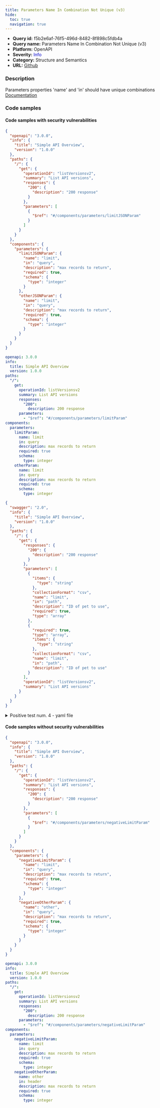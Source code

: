 ```yaml
---
title: Parameters Name In Combination Not Unique (v3)
hide:
  toc: true
  navigation: true
---
```


<style>
  .highlight .hll {
    background-color: #ff171742;
  }
  .md-content {
    max-width: 1100px;
    margin: 0 auto;
  }
</style>

-   **Query id:** f5b2e6af-76f5-496d-8482-8f898c5fdb4a
-   **Query name:** Parameters Name In Combination Not Unique (v3)
-   **Platform:** OpenAPI
-   **Severity:** <span style="color:#00C">Info</span>
-   **Category:** Structure and Semantics
-   **URL:** [Github](https://github.com/Checkmarx/kics/tree/master/assets/queries/openAPI/general/parameters_name_in_not_unique)

### Description
Parameters properties 'name' and 'in' should have unique combinations<br>
[Documentation](https://swagger.io/specification/#parameters-object)

### Code samples
#### Code samples with security vulnerabilities
```json title="Positive test num. 1 - json file" hl_lines="28 37"
{
  "openapi": "3.0.0",
  "info": {
    "title": "Simple API Overview",
    "version": "1.0.0"
  },
  "paths": {
    "/": {
      "get": {
        "operationId": "listVersionsv2",
        "summary": "List API versions",
        "responses": {
          "200": {
            "description": "200 response"
          }
        },
        "parameters": [
          {
            "$ref": "#/components/parameters/limitJSONParam"
          }
        ]
      }
    }
  },
  "components": {
    "parameters": {
      "limitJSONParam": {
        "name": "limit",
        "in": "query",
        "description": "max records to return",
        "required": true,
        "schema": {
          "type": "integer"
        }
      },
      "otherJSONParam": {
        "name": "limit",
        "in": "query",
        "description": "max records to return",
        "required": true,
        "schema": {
          "type": "integer"
        }
      }
    }
  }
}

```
```yaml title="Positive test num. 2 - yaml file" hl_lines="25 18"
openapi: 3.0.0
info:
  title: Simple API Overview
  version: 1.0.0
paths:
  "/":
    get:
      operationId: listVersionsv2
      summary: List API versions
      responses:
        "200":
          description: 200 response
      parameters:
        - "$ref": "#/components/parameters/limitParam"
components:
  parameters:
    limitParam:
      name: limit
      in: query
      description: max records to return
      required: true
      schema:
        type: integer
    otherParam:
      name: limit
      in: query
      description: max records to return
      required: true
      schema:
        type: integer

```
```json title="Positive test num. 3 - json file" hl_lines="21"
{
  "swagger": "2.0",
  "info": {
    "title": "Simple API Overview",
    "version": "1.0.0"
  },
  "paths": {
    "/": {
      "get": {
        "responses": {
          "200": {
            "description": "200 response"
          }
        },
        "parameters": [
          {
            "items": {
              "type": "string"
            },
            "collectionFormat": "csv",
            "name": "limit",
            "in": "path",
            "description": "ID of pet to use",
            "required": true,
            "type": "array"
          },
          {
            "required": true,
            "type": "array",
            "items": {
              "type": "string"
            },
            "collectionFormat": "csv",
            "name": "limit",
            "in": "path",
            "description": "ID of pet to use"
          }
        ],
        "operationId": "listVersionsv2",
        "summary": "List API versions"
      }
    }
  }
}

```
<details><summary>Positive test num. 4 - yaml file</summary>

```yaml hl_lines="14"
swagger: "2.0"
info:
  title: Simple API Overview
  version: 1.0.0
paths:
  "/":
    get:
      operationId: listVersionsv2
      summary: List API versions
      responses:
        "200":
          description: 200 response
      parameters:
        - name: limit
          in: path
          description: ID of pet to use
          required: true
          type: array
          items:
            type: string
          collectionFormat: csv
        - name: limit
          in: path
          description: ID of pet to use
          required: true
          type: array
          items:
            type: string
          collectionFormat: csv

```
</details>


#### Code samples without security vulnerabilities
```json title="Negative test num. 1 - json file"
{
  "openapi": "3.0.0",
  "info": {
    "title": "Simple API Overview",
    "version": "1.0.0"
  },
  "paths": {
    "/": {
      "get": {
        "operationId": "listVersionsv2",
        "summary": "List API versions",
        "responses": {
          "200": {
            "description": "200 response"
          }
        },
        "parameters": [
          {
            "$ref": "#/components/parameters/negativeLimitParam"
          }
        ]
      }
    }
  },
  "components": {
    "parameters": {
      "negativeLimitParam": {
        "name": "limit",
        "in": "query",
        "description": "max records to return",
        "required": true,
        "schema": {
          "type": "integer"
        }
      },
      "negativeOtherParam": {
        "name": "other",
        "in": "query",
        "description": "max records to return",
        "required": true,
        "schema": {
          "type": "integer"
        }
      }
    }
  }
}

```
```yaml title="Negative test num. 2 - yaml file"
openapi: 3.0.0
info:
  title: Simple API Overview
  version: 1.0.0
paths:
  "/":
    get:
      operationId: listVersionsv2
      summary: List API versions
      responses:
        "200":
          description: 200 response
      parameters:
        - "$ref": "#/components/parameters/negativeLimitParam"
components:
  parameters:
    negativeLimitParam:
      name: limit
      in: query
      description: max records to return
      required: true
      schema:
        type: integer
    negativeOtherParam:
      name: other
      in: header
      description: max records to return
      required: true
      schema:
        type: integer

```
